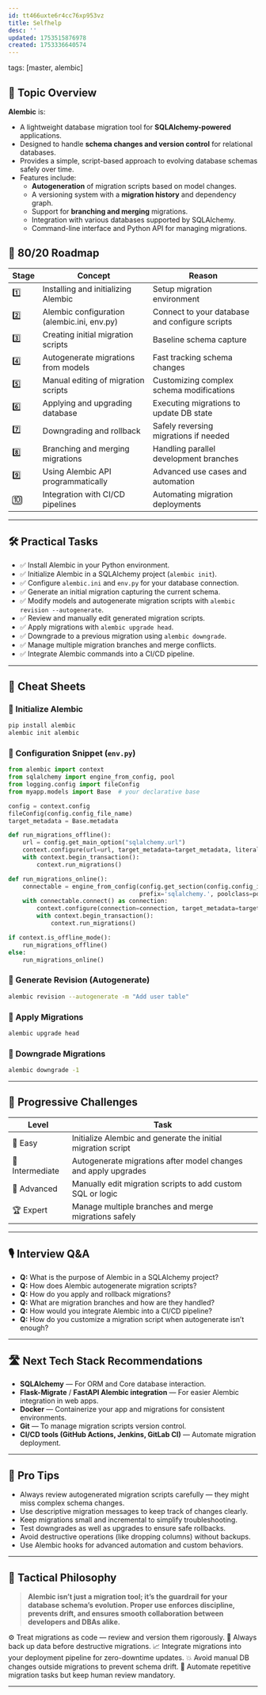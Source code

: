 ```yaml
---
id: tt466uxte6r4cc76xp953vz
title: Selfhelp
desc: ''
updated: 1753515876978
created: 1753336640574
---
```

tags: [master, alembic]

## 📌 Topic Overview

**Alembic** is:

* A lightweight database migration tool for **SQLAlchemy-powered** applications.
* Designed to handle **schema changes and version control** for relational databases.
* Provides a simple, script-based approach to evolving database schemas safely over time.
* Features include:
  * **Autogeneration** of migration scripts based on model changes.
  * A versioning system with a **migration history** and dependency graph.
  * Support for **branching and merging** migrations.
  * Integration with various databases supported by SQLAlchemy.
  * Command-line interface and Python API for managing migrations.

## 🚀 80/20 Roadmap

| Stage | Concept                             | Reason                                           |
| ----- | --------------------------------- | ------------------------------------------------|
| 1️⃣   | Installing and initializing Alembic | Setup migration environment                       |
| 2️⃣   | Alembic configuration (alembic.ini, env.py) | Connect to your database and configure scripts    |
| 3️⃣   | Creating initial migration scripts  | Baseline schema capture                           |
| 4️⃣   | Autogenerate migrations from models | Fast tracking schema changes                       |
| 5️⃣   | Manual editing of migration scripts | Customizing complex schema modifications          |
| 6️⃣   | Applying and upgrading database     | Executing migrations to update DB state           |
| 7️⃣   | Downgrading and rollback            | Safely reversing migrations if needed             |
| 8️⃣   | Branching and merging migrations    | Handling parallel development branches             |
| 9️⃣   | Using Alembic API programmatically  | Advanced use cases and automation                   |
| 🔟    | Integration with CI/CD pipelines     | Automating migration deployments                    |

---

## 🛠️ Practical Tasks

* ✅ Install Alembic in your Python environment.
* ✅ Initialize Alembic in a SQLAlchemy project (`alembic init`).
* ✅ Configure `alembic.ini` and `env.py` for your database connection.
* ✅ Generate an initial migration capturing the current schema.
* ✅ Modify models and autogenerate migration scripts with `alembic revision --autogenerate`.
* ✅ Review and manually edit generated migration scripts.
* ✅ Apply migrations with `alembic upgrade head`.
* ✅ Downgrade to a previous migration using `alembic downgrade`.
* ✅ Manage multiple migration branches and merge conflicts.
* ✅ Integrate Alembic commands into a CI/CD pipeline.

---

## 🧾 Cheat Sheets

### 🔹 Initialize Alembic

```bash
pip install alembic
alembic init alembic
````

### 🔹 Configuration Snippet (`env.py`)

```python
from alembic import context
from sqlalchemy import engine_from_config, pool
from logging.config import fileConfig
from myapp.models import Base  # your declarative base

config = context.config
fileConfig(config.config_file_name)
target_metadata = Base.metadata

def run_migrations_offline():
    url = config.get_main_option("sqlalchemy.url")
    context.configure(url=url, target_metadata=target_metadata, literal_binds=True)
    with context.begin_transaction():
        context.run_migrations()

def run_migrations_online():
    connectable = engine_from_config(config.get_section(config.config_ini_section),
                                     prefix='sqlalchemy.', poolclass=pool.NullPool)
    with connectable.connect() as connection:
        context.configure(connection=connection, target_metadata=target_metadata)
        with context.begin_transaction():
            context.run_migrations()

if context.is_offline_mode():
    run_migrations_offline()
else:
    run_migrations_online()
```

### 🔹 Generate Revision (Autogenerate)

```bash
alembic revision --autogenerate -m "Add user table"
```

### 🔹 Apply Migrations

```bash
alembic upgrade head
```

### 🔹 Downgrade Migrations

```bash
alembic downgrade -1
```

---

## 🎯 Progressive Challenges

| Level           | Task                                                           |
| --------------- | -------------------------------------------------------------- |
| 🥉 Easy         | Initialize Alembic and generate the initial migration script   |
| 🥈 Intermediate | Autogenerate migrations after model changes and apply upgrades |
| 🥇 Advanced     | Manually edit migration scripts to add custom SQL or logic     |
| 🏆 Expert       | Manage multiple branches and merge migrations safely           |

---

## 🎙️ Interview Q\&A

* **Q:** What is the purpose of Alembic in a SQLAlchemy project?
* **Q:** How does Alembic autogenerate migration scripts?
* **Q:** How do you apply and rollback migrations?
* **Q:** What are migration branches and how are they handled?
* **Q:** How would you integrate Alembic into a CI/CD pipeline?
* **Q:** How do you customize a migration script when autogenerate isn’t enough?

---

## 🛣️ Next Tech Stack Recommendations

* **SQLAlchemy** — For ORM and Core database interaction.
* **Flask-Migrate** / **FastAPI Alembic integration** — For easier Alembic integration in web apps.
* **Docker** — Containerize your app and migrations for consistent environments.
* **Git** — To manage migration scripts version control.
* **CI/CD tools (GitHub Actions, Jenkins, GitLab CI)** — Automate migration deployment.

---

## 🧠 Pro Tips

* Always review autogenerated migration scripts carefully — they might miss complex schema changes.
* Use descriptive migration messages to keep track of changes clearly.
* Keep migrations small and incremental to simplify troubleshooting.
* Test downgrades as well as upgrades to ensure safe rollbacks.
* Avoid destructive operations (like dropping columns) without backups.
* Use Alembic hooks for advanced automation and custom behaviors.

---

## 🧬 Tactical Philosophy

> **Alembic isn’t just a migration tool; it’s the guardrail for your database schema’s evolution. Proper use enforces discipline, prevents drift, and ensures smooth collaboration between developers and DBAs alike.**

⚙️ Treat migrations as code — review and version them rigorously.
🔐 Always back up data before destructive migrations.
📈 Integrate migrations into your deployment pipeline for zero-downtime updates.
💥 Avoid manual DB changes outside migrations to prevent schema drift.
🤖 Automate repetitive migration tasks but keep human review mandatory.

---
